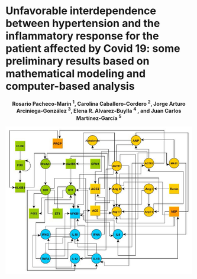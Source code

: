 # Unfavorable interdependence between hypertension and the inflammatory response for the patient affected by Covid 19: some preliminary results based on mathematical modeling and computer-based analysis

**<p align="center"> Rosario Pacheco-Marin <sup>1</sup>, Carolina Caballero-Cordero <sup>2</sup>, Jorge Arturo Arciniega-González <sup>3</sup>, Elena R. Alvarez-Buylla <sup>4</sup> , and Juan Carlos Martínez-García <sup>5</sup>**


 
<img src="https://github.com/cxro-cc/red_ras_kks/blob/main/images/Red%20RAS%20modelo%2026.jpg">


  
